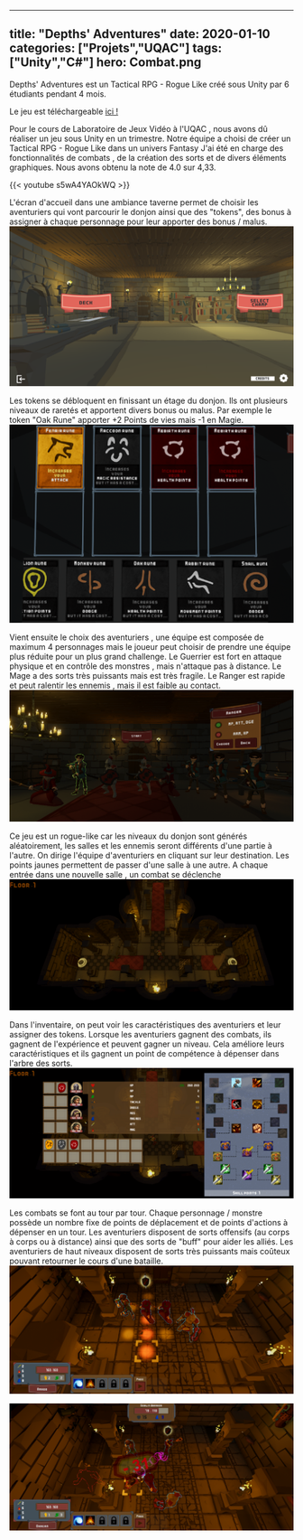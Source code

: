 
---
title: "Depths' Adventures"
date: 2020-01-10
categories: ["Projets","UQAC"]
tags: ["Unity","C#"]
hero: Combat.png
---

Depths' Adventures est un Tactical RPG - Rogue Like créé sous Unity par 6 étudiants pendant 4 mois.

<!--more-->

Le jeu est téléchargeable  [ici !](https://drive.google.com/uc?export=download&id=1oR8rAxkfSnTlyQKI769GPeC0Euno9SlR)

Pour le cours de Laboratoire de Jeux Vidéo à l'UQAC , nous avons dû réaliser un jeu sous Unity en un trimestre.
Notre équipe a choisi de créer un Tactical RPG - Rogue Like dans un univers Fantasy
J'ai été en charge des fonctionnalités de combats , de la création des sorts et de divers éléments graphiques.
Nous avons obtenu la note de 4.0 sur 4,33.

{{< youtube s5wA4YAOkWQ >}}

L'écran d'accueil dans une ambiance taverne permet de choisir les aventuriers qui vont parcourir le donjon ainsi que des "tokens",
des bonus à assigner à chaque personnage pour leur apporter des bonus / malus.
![Image Ecran Principal](Main-Screen.png)

Les tokens se débloquent en finissant un étage du donjon. Ils ont plusieurs niveaux de raretés et apportent divers bonus ou malus.
Par exemple le token "Oak Rune" apporter +2 Points de vies  mais -1 en Magie.
![Image Tokens](Tokens.png)

Vient ensuite le choix des aventuriers , une équipe est composée de maximum 4 personnages mais le joueur peut choisir de prendre
une équipe plus réduite pour un plus grand challenge.
Le Guerrier est fort en attaque physique et en contrôle des monstres , mais n'attaque pas à distance.
Le Mage a des sorts très puissants mais est très fragile.
Le Ranger est rapide et peut ralentir les ennemis , mais il est faible au contact.
![Image Characters](Characters.png)

Ce jeu est un rogue-like car les niveaux du donjon sont générés aléatoirement, les salles et les ennemis seront différents d'une partie
à l'autre. On dirige l'équipe d'aventuriers en cliquant sur leur destination. Les points jaunes permettent de passer d'une salle à une autre.
A chaque entrée dans une nouvelle salle , un combat se déclenche
![Image Level](level.png)

Dans l'inventaire, on peut voir les caractéristiques des aventuriers et leur assigner des tokens. Lorsque les aventuriers gagnent des combats,
ils gagnent de l'expérience et peuvent gagner un niveau. Cela améliore leurs caractéristiques et ils gagnent un point de compétence à dépenser dans
l'arbre des sorts.
![Image Inventory](Inventory.png)

Les combats se font au tour par tour. Chaque personnage / monstre possède un nombre fixe de points de déplacement et de points d'actions à dépenser en un tour. Les aventuriers disposent de sorts offensifs (au corps à corps ou à distance) ainsi que des sorts de "buff" pour aider les alliés. Les aventuriers de haut niveaux disposent de sorts très puissants mais coûteux pouvant retourner le cours d'une bataille.
![Image Combat](Combat.png)

![Image Sort](Spell.png)
